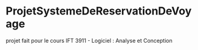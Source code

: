 # ProjetSystemeDeReservationDeVoyage
 projet fait pour le cours IFT 3911 - Logiciel : Analyse et Conception
